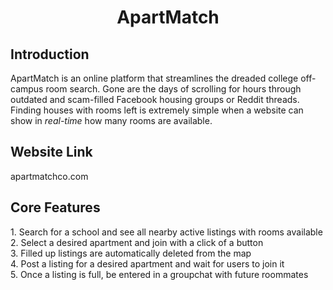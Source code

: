 <div align="center">
  <h1> ApartMatch </h1
</div>

<div align="left">
  <h2> Introduction </h2>
  <p> ApartMatch is an online platform that streamlines the dreaded college off-campus room search. Gone are the days of scrolling for hours through outdated and scam-filled Facebook housing groups or Reddit threads. Finding houses with rooms left is extremely simple when a website can show in <em> real-time </em> how many rooms are available. </p>
  
  <h2> Website Link </h2>
  <p> apartmatchco.com </p>

  <h2> Core Features </h2>
  1. Search for a school and see all nearby active listings with rooms available <br/>
  2. Select a desired apartment and join with a click of a button <br/>
  3. Filled up listings are automatically deleted from the map <br/>
  4. Post a listing for a desired apartment and wait for users to join it <br/>
  5. Once a listing is full, be entered in a groupchat with future roommates <br/>
</div>
